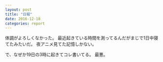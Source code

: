 ```yaml
---
layout: post
title: "日報"
date: 2016-12-18
categories: report
---
```


体調がよろしくなかった。
最近起きている時間を測ってるんだがまじで1日中寝てたみたいだ。
夜アニメ見てた記憶しかない。

で、なぜか19日の3時に起きてコレ書いてる。
最悪。
